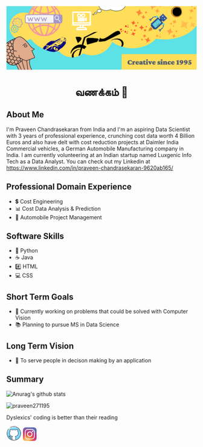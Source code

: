![Data Science and Engineering](https://github.com/Praveen271195/Praveen271195/blob/main/My%20banner.PNG)

<h1 align="center">வணக்கம் 🙏</h1>

## About Me

I'm Praveen Chandrasekaran from India and I'm an aspiring Data Scientist with 3 years of professional experience, crunching cost data worth 4 Billion Euros and also have delt with cost reduction projects at Daimler India Commercial vehicles, a German Automobile Manufacturing company in India. I am currently volunteering at an Indian startup named Luxgenic Info Tech as a Data Analyst. You can check out my Linkedin at https://www.linkedin.com/in/praveen-chandrasekaran-9620ab165/

## Professional Domain Experience

- 💲 Cost Engineering
- 📊 Cost Data Analysis & Prediction
- 🚛 Automobile Project Management

## Software Skills

- 🐍 Python 
- ☕ Java
- #️⃣ HTML 
- 💻 CSS

## Short Term Goals

- 🎦 Currently working on problems that could be solved with Computer Vision
- 📚 Planning to pursue MS in Data Science 

## Long Term Vision

- 🎯 To serve people in decison making by an application

## Summary

![Anurag's github stats](https://github-readme-stats.vercel.app/api?username=Praveen271195)

<p align="left"> <img src="https://komarev.com/ghpvc/?username=praveen271195&label=Profile%20views&color=0e75b6&style=flat" alt="praveen271195" /> </p>

Dyslexics' coding is better than their reading

[<img src='https://github.com/Praveen271195/Praveen271195/blob/main/logo_github.png' alt='github' height='40'>](https://github.com/Praveen271195)  [<img src='https://github.com/Praveen271195/Praveen271195/blob/main/Insta-logo.png' alt='instagram' height='36'>](https://www.instagram.com/chandrasekaran_praveen/)  
 
